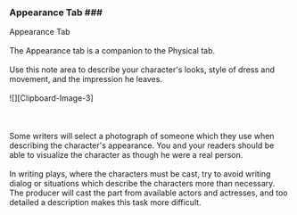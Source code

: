 ### Appearance Tab ### <br/>
Appearance Tab <br/>
 <br/>
The Appearance tab is a companion to the Physical tab. <br/>
 <br/>
Use this note area to describe your character's looks, style of dress and movement, and the impression he leaves.   <br/>
 <br/>
![][Clipboard-Image-3] <br/>
 <br/>
 <br/>
 <br/>
Some writers  will select a photograph of someone which they use when describing the character's appearance.  You and your readers should be able to visualize the character as though he were a real person. <br/>
 <br/>
In writing plays, where the characters must be cast, try to avoid writing dialog or situations which describe the characters more than necessary.  The producer will cast the part from available actors and actresses, and too detailed a description makes this task more difficult. <br/>
 <br/>
